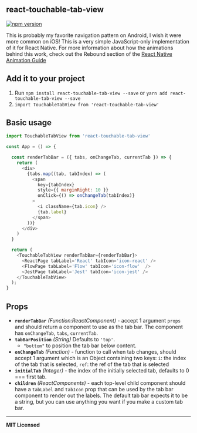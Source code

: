 
## react-touchable-tab-view
[![npm version](https://badge.fury.io/js/react-native-scrollable-tab-view.svg)](https://badge.fury.io/js/react-native-scrollable-tab-view)

This is probably my favorite navigation pattern on Android, I wish it
were more common on iOS! This is a very simple JavaScript-only
implementation of it for React Native. For more information about how
the animations behind this work, check out the Rebound section of the
[React Native Animation Guide](https://facebook.github.io/react-native/docs/animations.html)


## Add it to your project

1. Run `npm install react-touchable-tab-view --save` or `yarn add react-touchable-tab-view --save`
2. `import TouchableTabView from 'react-touchable-tab-view'`


## Basic usage

```javascript
import TouchableTabView from 'react-touchable-tab-view'

const App = () => {

  const renderTabBar = ({ tabs, onChangeTab, currentTab }) => {
    return (
      <div>
        {tabs.map((tab, tabIndex) => (
          <span
            key={tabIndex}
            style={{ marginRight: 10 }}
            onClick={() => onChangeTab(tabIndex)}
          >
            <i className={tab.icon} />
            {tab.label}
          </span>
        ))}
      </div>
    )
  }

  return (
    <TouchableTabView renderTabBar={renderTabBar}>
      <ReactPage tabLabel='React' tabIcon='icon-react' />
      <FlowPage tabLabel='Flow' tabIcon='icon-flow'  />
      <JestPage tabLabel='Jest' tabIcon='icon-jest' />
    </TouchableTabView>
  );
}
```

## Props

- **`renderTabBar`** _(Function:ReactComponent)_ - accept 1 argument `props` and should return a component to use as
  the tab bar. The component has `onChangeTab`, `tabs`, `currentTab`.
- **`tabBarPosition`** _(String)_ Defaults to `'top'`.
  - `"bottom"` to position the tab bar below content.
- **`onChangeTab`** _(Function)_ - function to call when tab changes, should accept 1 argument which is an Object containing two keys: `i`: the index of the tab that is selected, `ref`: the ref of the tab that is selected
- **`initialTab`** _(Integer)_ - the index of the initially selected tab, defaults to 0 === first tab.
- **`children`** _(ReactComponents)_ - each top-level child component should have a `tabLabel` and `tabIcon` prop that can be used by the tab bar component to render out the labels. The default tab bar expects it to be a string, but you can use anything you want if you make a custom tab bar.

---

**MIT Licensed**
